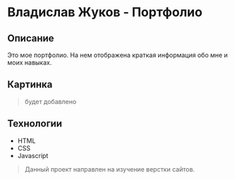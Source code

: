 # Владислав Жуков - Портфолио

## Описание
Это мое портфолио. На нем отображена краткая информация обо мне и моих навыках.

## Картинка

> будет добавлено

## Технологии
* HTML
* CSS
* Javascript

> Данный проект направлен на изучение верстки сайтов.

